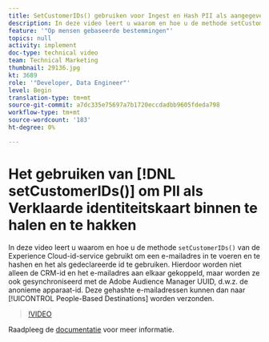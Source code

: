 ```yaml
---
title: SetCustomerIDs() gebruiken voor Ingest en Hash PII als aangegeven id
description: In deze video leert u waarom en hoe u de methode setCustomerIDs() van de Experience Cloud-id-service gebruikt om een e-mailadres in te voeren en te hashen en het als gedeclareerde id te gebruiken. Hierdoor worden niet alleen de CRM-id en het e-mailadres aan elkaar gekoppeld, maar worden ze ook gesynchroniseerd met de Adobe Audience Manager UUID, d.w.z. de anonieme apparaat-id. Deze gehashte e-mailadressen kunnen dan naar Op mensen gebaseerde Doelen worden verzonden.
feature: '"Op mensen gebaseerde bestemmingen"'
topics: null
activity: implement
doc-type: technical video
team: Technical Marketing
thumbnail: 29136.jpg
kt: 3689
role: '"Developer, Data Engineer"'
level: Begin
translation-type: tm+mt
source-git-commit: a7dc335e75697a7b1720eccdadbb9605fdeda798
workflow-type: tm+mt
source-wordcount: '183'
ht-degree: 0%

---
```



# Het gebruiken van [!DNL setCustomerIDs()] om PII als Verklaarde identiteitskaart binnen te halen en te hakken

In deze video leert u waarom en hoe u de methode `setCustomerIDs()` van de Experience Cloud-id-service gebruikt om een e-mailadres in te voeren en te hashen en het als gedeclareerde id te gebruiken. Hierdoor worden niet alleen de CRM-id en het e-mailadres aan elkaar gekoppeld, maar worden ze ook gesynchroniseerd met de Adobe Audience Manager UUID, d.w.z. de anonieme apparaat-id. Deze gehashte e-mailadressen kunnen dan naar [!UICONTROL People-Based Destinations] worden verzonden.

>[!VIDEO](https://video.tv.adobe.com/v/29136/?quality=12)

Raadpleeg de [documentatie](https://docs.adobe.com/content/help/en/id-service/using/reference/hashing-support.html) voor meer informatie.
